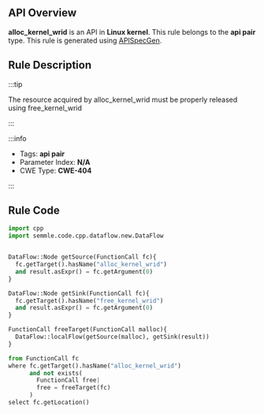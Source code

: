 ---
---


## API Overview
**alloc_kernel_wrid** is an API in **Linux kernel**. This rule belongs to the **api pair** type. This rule is generated using [APISpecGen](../../tools/APISpecGen).
## Rule Description

:::tip

The resource acquired by alloc_kernel_wrid must be properly released using free_kernel_wrid

:::

:::info

- Tags: **api pair**
- Parameter Index: **N/A**
- CWE Type: **CWE-404**

:::

## Rule Code
```python
import cpp
import semmle.code.cpp.dataflow.new.DataFlow


DataFlow::Node getSource(FunctionCall fc){
  fc.getTarget().hasName("alloc_kernel_wrid")
  and result.asExpr() = fc.getArgument(0)
}

DataFlow::Node getSink(FunctionCall fc){
  fc.getTarget().hasName("free_kernel_wrid")
  and result.asExpr() = fc.getArgument(0)
}

FunctionCall freeTarget(FunctionCall malloc){
  DataFlow::localFlow(getSource(malloc), getSink(result))
}

from FunctionCall fc
where fc.getTarget().hasName("alloc_kernel_wrid")
      and not exists(
        FunctionCall free| 
        free = freeTarget(fc)
      )
select fc.getLocation()

    
```